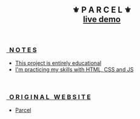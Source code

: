 <div align="center">
    <h2>⚜️ P A R C E L ⚜️<br><a href="https://erickks.github.io/parcel/">live demo</></h2>
</div>

<br>

### &nbsp; N O T E S
- This project is entirely educational
- I'm practicing my skills with HTML, CSS and JS

<br>

### &nbsp; O R I G I N A L &nbsp; W E B S I T E

- [Parcel](https://parcel.io/)
